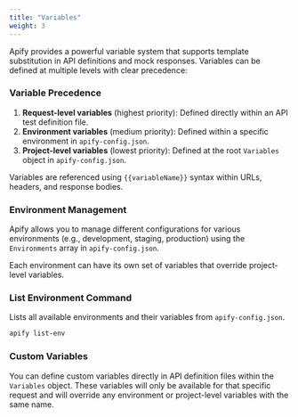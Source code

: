 ```yaml
---
title: "Variables"
weight: 3
---
```


Apify provides a powerful variable system that supports template substitution in API definitions and mock responses. Variables can be defined at multiple levels with clear precedence:

### Variable Precedence

1.  **Request-level variables** (highest priority): Defined directly within an API test definition file.
2.  **Environment variables** (medium priority): Defined within a specific environment in `apify-config.json`.
3.  **Project-level variables** (lowest priority): Defined at the root `Variables` object in `apify-config.json`.

Variables are referenced using `{{variableName}}` syntax within URLs, headers, and response bodies.

### Environment Management

Apify allows you to manage different configurations for various environments (e.g., development, staging, production) using the `Environments` array in `apify-config.json`.

Each environment can have its own set of variables that override project-level variables.

### List Environment Command

Lists all available environments and their variables from `apify-config.json`.

```bash
apify list-env
```

### Custom Variables

You can define custom variables directly in API definition files within the `Variables` object. These variables will only be available for that specific request and will override any environment or project-level variables with the same name.
